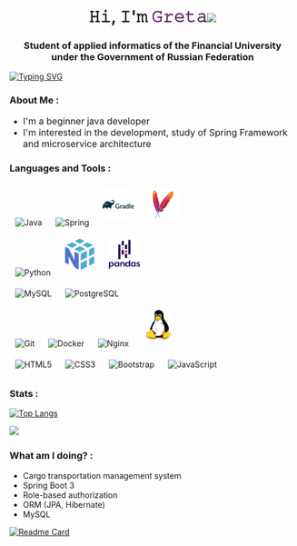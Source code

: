 <h1 align="center">𝙷𝚒, 𝙸'𝚖 <span style="color: #622D67FF;">𝙶𝚛𝚎𝚝𝚊</span><img src="https://user-images.githubusercontent.com/74038190/235223599-0eadbd7c-c916-4f24-af9d-9242730e6172.gif" height="50"/></h1>

<!-- <img src="https://user-images.githubusercontent.com/74038190/221352975-94759904-aa4c-4032-a8ab-b546efb9c478.gif" height="54"/> -->

<h3 align="center">Student of applied informatics of the Financial University under the Government of Russian Federation</h3>

[![Typing SVG](https://readme-typing-svg.herokuapp.com?font=Fira+Code&pause=1000&color=622D67&random=false&width=435&lines=Coding+with+love)](https://git.io/typing-svg)

### About Me :

*  <span style="font-size: 16px">I'm a beginner java developer</span>
*  <span style="font-size: 16px">I'm interested in the development, study of Spring Framework and microservice architecture</span>


### Languages and Tools :
<div>
<img style="margin: 10px" src="https://profilinator.rishav.dev/skills-assets/java-original-wordmark.svg" alt="Java" height="50" />
<img style="margin: 10px" src="https://profilinator.rishav.dev/skills-assets/springio-icon.svg" alt="Spring" height="50" />
<img style="margin: 10px" src="https://raw.githubusercontent.com/devicons/devicon/master/icons/gradle/gradle-original-wordmark.svg" alt="Spring" height="55" />  
<!-- <img style="margin: 10px" src="https://raw.githubusercontent.com/devicons/devicon/master/icons/maven/maven-original-wordmark.svg" alt="Spring" height="55" />   -->
<img style="margin: 10px" src="https://raw.githubusercontent.com/devicons/devicon/6910f0503efdd315c8f9b858234310c06e04d9c0/icons/maven/maven-original.svg" alt="Spring" height="55" />  
<br>
<img style="margin: 10px" src="https://profilinator.rishav.dev/skills-assets/python-original.svg" alt="Python" height="50" />
<img style="margin: 10px" src="https://raw.githubusercontent.com/devicons/devicon/master/icons/numpy/numpy-original.svg" alt="Spring" height="55" />  
<img style="margin: 10px" src="https://raw.githubusercontent.com/devicons/devicon/master/icons/pandas/pandas-original-wordmark.svg" alt="Spring" height="55" /> 
<br>
<img style="margin: 10px" src="https://profilinator.rishav.dev/skills-assets/mysql-original-wordmark.svg" alt="MySQL" height="50" />
<img style="margin: 10px" src="https://profilinator.rishav.dev/skills-assets/postgresql-original-wordmark.svg" alt="PostgreSQL" height="50" /> 
<br>
<img style="margin: 10px" src="https://profilinator.rishav.dev/skills-assets/git-scm-icon.svg" alt="Git" height="50" />
<img style="margin: 10px" src="https://profilinator.rishav.dev/skills-assets/docker-original-wordmark.svg" alt="Docker" height="50" />
<img style="margin: 10px" src="https://profilinator.rishav.dev/skills-assets/nginx-original.svg" alt="Nginx" height="50" /> 
<img style="margin: 10px" src="https://raw.githubusercontent.com/devicons/devicon/master/icons/linux/linux-original.svg" alt="Spring" height="55" /> 
<br>
<img style="margin: 10px" src="https://profilinator.rishav.dev/skills-assets/html5-original-wordmark.svg" alt="HTML5" height="50" />  
<img style="margin: 10px" src="https://profilinator.rishav.dev/skills-assets/css3-original-wordmark.svg" alt="CSS3" height="50" /> 
<img style="margin: 10px" src="https://profilinator.rishav.dev/skills-assets/bootstrap-plain.svg" alt="Bootstrap" height="50" />
<img style="margin: 10px" src="https://profilinator.rishav.dev/skills-assets/javascript-original.svg" alt="JavaScript" height="50" /> 

</div>

### Stats :

[![Top Langs](https://github-readme-stats.vercel.app/api/top-langs/?username=Meegera&layout=compact&theme=material-palenight)](https://github.com/anuraghazra/github-readme-stats)

<!-- [![Top Langs](https://github-readme-stats.vercel.app/api/top-langs/?username=Meegera&layout=compact&theme=tokyonight)](https://github.com/anuraghazra/github-readme-stats) -->

<!-- [![Top Langs](https://github-readme-stats.vercel.app/api/top-langs/?username=Meegera&layout=compact&theme=onedark)](https://github.com/anuraghazra/github-readme-stats)

[![Top Langs](https://github-readme-stats.vercel.app/api/top-langs/?username=Meegera&layout=compact&theme=dracula)](https://github.com/anuraghazra/github-readme-stats) -->

![](https://github-profile-summary-cards.vercel.app/api/cards/profile-details?username=meegera&theme=tokyonight)

### What am I doing? :

* Cargo transportation management system
* Spring Boot 3
* Role-based authorization
* ORM (JPA, Hibernate)
* MySQL

[![Readme Card](https://github-readme-stats.vercel.app/api/pin/?username=Meegera&repo=CargoTransportation_spring_app&theme=catppuccin_latte)](https://github.com/anuraghazra/github-readme-stats)


<!--
**Meegera/Meegera** is a ✨ _special_ ✨ repository because its `README.md` (this file) appears on your GitHub profile.

Here are some ideas to get you started:

- 🔭 I’m currently working on ...
- 🌱 I’m currently learning ...
- 👯 I’m looking to collaborate on ...
- 🤔 I’m looking for help with ...
- 💬 Ask me about ...
- 📫 How to reach me: ...
- 😄 Pronouns: ...
- ⚡ Fun fact: ...
-->
